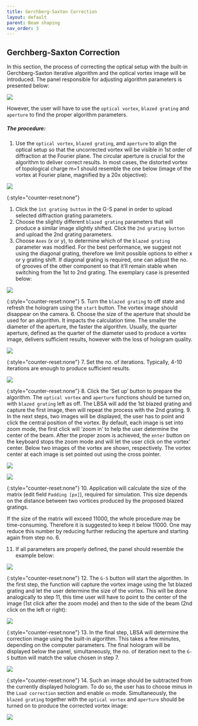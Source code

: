 ```yaml
---
title: Gerchberg-Saxton Correction
layout: default
parent: Beam shaping
nav_order: 3
---
```

## [](#header-2)Gerchberg-Saxton Correction

In this section, the process of correcting the optical setup with the built-in Gerchberg-Saxton iterative algorithm and the optical vortex image will be introduced. The panel responsible for adjusting algorithm parameters is presented below:

![](/lbsa/assets/images/GS_empty.png)
 

However, the user will have to use the `optical vortex`, `blazed grating` and `aperture` to find the proper algorithm parameters. 

##### [](#header-5)The procedure:

1.  Use the `optical vortex`, `blazed grating`, and `aperture` to align the optical setup so that the uncorrected vortex will be visible in 1st order of diffraction at the Fourier plane. The circular aperture is crucial for the algorithm to deliver correct results. In most cases, the distorted vortex of topological charge m=1 should resemble the one below (image of the vortex at Fourier plane, magnified by a 20x objective):

![](/lbsa/assets/images/Uncorrected.png)

{:style="counter-reset:none"}
1.  Click the `1st grating button` in the G-S panel in order to upload selected diffraction grating parameters. 
1.  Choose the slightly different `blazed grating` parameters that will produce a similar image slightly shifted. Click the `2nd grating button` and upload the 2nd grating parameters.
1.  Choose `Axes` (x or y), to determine which of the `blazed grating` parameter was modified. For the best performance, we suggest not using the diagonal grating, therefore we limit possible options to either x or y grating shift. If diagonal grating is required, one can adjust the no. of grooves of the other component so that it’ll remain stable when switching from the 1st to 2nd grating. The exemplary case is presented below:

![](/lbsa/assets/images/GS_grating.png)

{:style="counter-reset:none"}
5.  Turn the `blazed grating` to off state and refresh the hologram using the `start` button. The vortex image should disappear on the camera. 
6.  Choose the size of the aperture that should be used for an algorithm. It impacts the calculation time. The smaller the diameter of the aperture, the faster the algorithm. Usually, the quarter aperture, defined as the quarter of the diameter used to produce a vortex image, delivers sufficient results, however with the loss of hologram quality. 

![](/lbsa/assets/images/GS_aperture.png)

{:style="counter-reset:none"}
7.  Set the no. of iterations. Typically, 4-10 iterations are enough to produce sufficient results.

![](/lbsa/assets/images/GS_iterations.png)

{:style="counter-reset:none"}
8.  Click the ‘Set up’ button to prepare the algorithm. The `optical vortex` and `aperture` functions should be turned on, with `blazed grating` left as off. The LBSA will add the 1st blazed grating and capture the first image, then will repeat the process with the 2nd grating. 
9.  In the next steps, two images will be displayed, the user has to point and click the central position of the vortex. By default, each image is set into zoom mode, the first click will ‘zoom in’ to help the user determine the center of the beam. After the proper zoom is achieved, the `enter` button on the keyboard stops the zoom mode and will let the user click on the vortex’ center. Below two images of the vortex are shown, respectively. The vortex center at each image is set pointed out using the cross pointer. 

![](/lbsa/assets/images/Ginput_1_cropped.png)

![](/lbsa/assets/images/Ginput_2_cropped.png)

{:style="counter-reset:none"}
10.  Application will calculate the size of the matrix (edit field `Padding [px]`), required for simulation. This size depends on the distance between two vortices produced by the proposed blazed gratings. 

If the size of the matrix will exceed 11000, the whole procedure may be time-consuming. Therefore it is suggested to keep it below 11000. One may reduce this number by reducing further reducing the aperture and starting again from step no. 6. 

11.  If all parameters are properly defined, the panel should resemble the example below:

![](/lbsa/assets/images/GS.png)

{:style="counter-reset:none"}
12.  The `G-S` button will start the algorithm. In the first step, the function will capture the vortex image using the 1st blazed grating and let the user determine the size of the vortex. This will be done analogically to step 11, this time user will have to point to the center of the image (1st click after the zoom mode) and then to the side of the beam (2nd click on the left or right):

![](/lbsa/assets/images/GS_clicks.png)

{:style="counter-reset:none"}
13.  In the final step, LBSA will determine the correction image using the built-in algorithm. This takes a few minutes, depending on the computer parameters. The final hologram will be displayed below the panel, simultaneously, the no. of iteration next to the `G-S` button will match the value chosen in step 7.

![](/lbsa/assets/images/GS_final.png)

{:style="counter-reset:none"}
14.  Such an image should be subtracted from the currently displayed hologram. To do so, the user has to choose minus in the `Load correction` section and enable `on` mode. Simultaneously, the `blazed grating` together with the `optical vortex` and `aperture` should be turned on to produce the corrected vortex image:

![](/lbsa/assets/images/Corrected.png)

